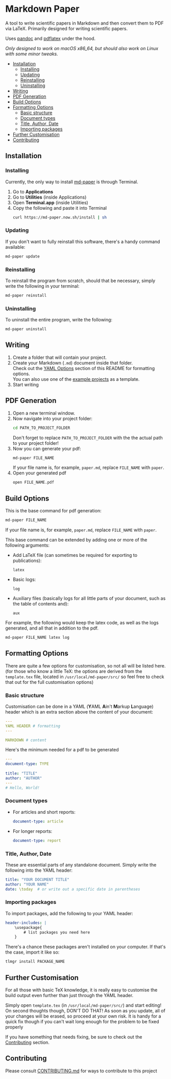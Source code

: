 # Markdown Paper

A tool to write scientific papers in Markdown and then convert them to PDF via LaTeX.
Primarily designed for writing scientific papers.

Uses [pandoc](https://pandoc.org) and [pdflatex](https://www.latex-project.org) under the hood.

*Only designed to work on macOS x86_64, but should also work on Linux with some minor tweaks.*

- [Installation](#installation)
    - [Installing](#installing)
    - [Updating](#updating)
    - [Reinstalling](#reinstalling)
    - [Uninstalling](#uninstalling)
- [Writing](#writing)
- [PDF Generation](#pdf-generation)
- [Build Options](#build-options)
- [Formatting Options](#formatting-options)
    - [Basic structure](#basic-structure)
    - [Document types](#document-types)
    - [Title, Author, Date](#title-author-date)
    - [Importing packages](#importing-packages)
- [Further Customisation](#further-customisation)
- [Contributing](#contributing)

## Installation
### Installing
Currently, the only way to install [md-paper](https://md-paper.now.sh) is through Terminal.
1.  Go to **Applications**
2.  Go to **Utilities** (inside Applications)
3.  Open **Terminal.app** (inside Utilities)
4.  Copy the following and paste it into Terminal
    ``` sh
    curl https://md-paper.now.sh/install | sh
    ```

### Updating
If you don't want to fully reinstall this software, there's a handy command available:
``` sh
md-paper update
```

### Reinstalling
To reinstall the program from scratch, should that be necessary, simply write the following in your terminal:
``` sh
md-paper reinstall
```

### Uninstalling
To uninstall the entire program, write the following:
``` sh
md-paper uninstall
```

## Writing 
1.  Create a folder that will contain your project.
2.  Create your Markdown (`.md`) document inside that folder. \
    Check out the [YAML Options](#YAML-Options) section of this README for formatting options. \
    You can also use one of the [example projects](https://md-paper.now.sh/docs/example-papers) as a template.
3.  Start writing

## PDF Generation
1.  Open a new terminal window.
2.  Now navigate into your project folder:
    ``` sh
    cd PATH_TO_PROJECT_FOLDER
    ```
    Don't forget to replace `PATH_TO_PROJECT_FOLDER` with the the actual path to your project folder!
3.  Now you can generate your pdf:
    ``` sh
    md-paper FILE_NAME
    ```
    If your file name is, for example, `paper.md`, replace `FILE_NAME` with `paper`.
4.  Open your generated pdf
    ``` sh
    open FILE_NAME.pdf
    ```

## Build Options
This is the base command for pdf generation:
``` sh
md-paper FILE_NAME
```
If your file name is, for example, `paper.md`, replace `FILE_NAME` with `paper`.

This base command can be extended by adding one or more of the following arguments:
-   Add LaTeX file (can sometimes be required for exporting to publications): 
    ```
    latex
    ```
-   Basic logs:
    ```
    log
    ```
-   Auxiliary files (basically logs for all little parts of your document, such as the table of contents and):
    ```
    aux
    ```

For example, the following would keep the latex code, as well as the logs generated, and all that in addition to the pdf.
``` sh
md-paper FILE_NAME latex log
```

## Formatting Options
There are quite a few options for customisation, so not all will be listed here. (for those who know a little TeX: the options are derived from the `template.tex` file, located in `/usr/local/md-paper/src/` so feel free to check that out for the full customisation options)

### Basic structure
Customisation can be done in a YAML (**Y**AML **A**in't **M**arkup **L**anguage) header which is an extra section above the content of your document:
``` YAML
---
YAML HEADER # formatting
---

MARKDOWN # content
```
Here's the minimum needed for a pdf to be generated
``` YAML
---
document-type: TYPE
    
title: "TITLE"
author: "AUTHOR"
---
# Hello, World!
```

### Document types
-   For articles and short reports:
    ``` YAML
    document-type: article
    ```
-   For longer reports:
    ``` YAML
    document-type: report
    ```

### Title, Author, Date
These are essential parts of any standalone document. Simply write the following into the YAML header:
``` YAML
title: "YOUR DOCUMENT TITLE"
author: "YOUR NAME"
date: \today  # or write out a specific date in parentheses
```

### Importing packages
To import packages, add the following to your YAML header:
``` YAML
header-includes: |
    \usepackage{ 
        # list packages you need here
    }
```

There's a chance these packages aren't installed on your computer. If that's the case, import it like so:
``` sh
tlmgr install PACKAGE_NAME
```

## Further Customisation
For all those with basic TeX knowledge, it is really easy to customise the build output even further than just through the YAML header.

Simply open `template.tex` (in `/usr/local/md-paper/src/`) and start editing!
On second thoughts though, DON'T DO THAT!
As soon as you update, all of your changes will be erased, so proceed at your own risk.
It is handy for a quick fix though if you can't wait long enough for the problem to be fixed properly

If you have something that needs fixing, be sure to check out the [Contributing](#contributing) section.

## Contributing
Please consult [CONTRIBUTING.md](CONTRIBUTING.md) for ways to contribute to this project
